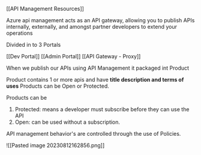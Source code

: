 [[API Management Resources]]

Azure api management acts as an API gateway, allowing you to publish APIs internally, externally, and amongst partner developers to extend your operations

Divided in to 3 Portals 

[[Dev Portal]]
[[Admin Portal]]
[[API Gateway - Proxy]]


When we publish our APIs using API Management it packaged int Product

Product contains 1 or more apis and have **title description and terms of uses** 
Products can be Open or Protected. 

Products can be 

1. Protected: means a developer must subscribe before they can use the API
2. Open: can be used without a subscription.


API management behavior's are controlled through the use of Policies. 


![[Pasted image 20230812162856.png]]